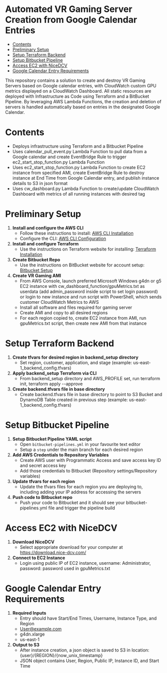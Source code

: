 # Automated VR Gaming Server Creation from Google Calendar Entries

- [Contents](#contents)
- [Preliminary Setup](#preliminary-setup)
- [Setup Terraform Backend](#setup-terraform-backend)
- [Setup Bitbucket Pipeline](#setup-bitbucket-pipeline)
- [Access EC2 with NiceDCV](#access-ec2-with-nicedcv)
- [Google Calendar Entry Requirements](#google-calendar-entry-requirements)

This repository contains a solution to create and destroy VR Gaming Servers based on Google calendar entries, with CloudWatch custom GPU metrics displayed on a CloudWatch Dashboard.  All static resources are deployed with Infrastructure as Code using Terraform and a BitBucket Pipeline. By leveraging AWS Lambda Functions, the creation and deletion of servers is handled automatically based on entries in the designated Google Calendar.

# Contents

* Deploys infrastructure using Terraform and a Bitbucket Pipeline
* Uses calendar_pull_event.py Lambda Function to pull data from a Google calendar and create EventBridge Rule to trigger ec2_start_stop_function.py Lambda Function
* Uses ec2_start_stop_function.py Lambda Function to create EC2 instance from specified AMI, create EventBridge Rule to destroy instance at End Time from Google Calendar entry, and publish instance details to S3 in json format
* Uses cw_dashboard.py Lambda Function to create/update CloudWatch Dashboard with metrics of all running instances with desired tag

# Preliminary Setup

1. **Install and configure the AWS CLI**
    * Follow these instructions to install: [AWS CLI Installation](https://docs.aws.amazon.com/cli/latest/userguide/cli-chap-install.html)
    * Configure the CLI: [AWS CLI Configuration](https://docs.aws.amazon.com/cli/latest/userguide/cli-chap-configure.html#cli-quick-configuration)
2. **Install and configure Terraform**
    * Use the instructions on Terraform website for installing: [Terraform Installation](https://www.terraform.io/downloads)
3. **Create Bitbucket Repo**
    * Use the instructions on BitBucket website for account setup: [Bitbucket Setup](https://www.bitbucket.org)
4. **Create VR Gaming AMI**
    * From AWS Console, launch preferred Microsoft Windows g4dn or g5 EC2 instance with cw_dashboard_function/gpuMetrics.txt as userdata (add admin_password inside script to set login password) or login to new instance and run script with PowerShell, which sends customer CloudWatch Metrics to AWS
    * Install all software and files required for gaming server
    * Create AMI and copy to all desired regions
    * For each region copied to, create EC2 instance from AMI, run gpuMetrics.txt script, then create new AMI from that instance

# Setup Terraform Backend

1. **Create tfvars for desired region in backend_setup directory**
    * Set region, customer, application, and stage (example: us-east-1_backend_config.tfvars)
2. **Apply backend_setup Terraform via CLI**
    * From backend_setup directory and AWS_PROFILE set, run terraform init, terraform apply --approve
3. **Create backend.tfvars file in base directory**
    * Create backend.tfvars file in base directory to point to S3 Bucket and DynamoDB Table created in previous step (example: us-east-1_backend_config.tfvars)

# Setup Bitbucket Pipeline

1. **Setup Bitbucket Pipeline YAML script**
    * Open `bitbucket-pipelines.yml` in your favourite text editor
    * Setup a `step` under the main branch for each desired region
2. **Add AWS Credentials to Repository Variables**
    * Create AWS user with Programmatic Access and save access key ID and secret access key
    * Add those credentials to Bitbucket (Repository settings/Repository variables)
3. **Update tfvars for each region**
    * Update the tfvars files for each region you are deploying to, including adding your IP address for accessing the servers
4. **Push code to Bitbucket repo**
    * Push your code to Bitbucket and it should see your bitbucket-pipelines.yml file and trigger the pipeline build

# Access EC2 with NiceDCV

1. **Download NiceDCV**
    * Select appropriate download for your computer at https://download.nice-dcv.com/
2. **Connect to EC2 Instance**
    * Login using public IP of EC2 instance, username: Administrator, password: password used in gpuMetrics.txt

# Google Calendar Entry Requirements

1. **Required Inputs**
    * Entry should have Start/End Times, Username, Instance Type, and Region
    * User@example.com
    * g4dn.xlarge
    * us-east-1
2. **Output to S3**
    * After instance creation, a json object is saved to S3 in location: {user}/{REGION}/{now_unix_timestamp}
    * JSON object contains User, Region, Public IP, Instance ID, and Start Time